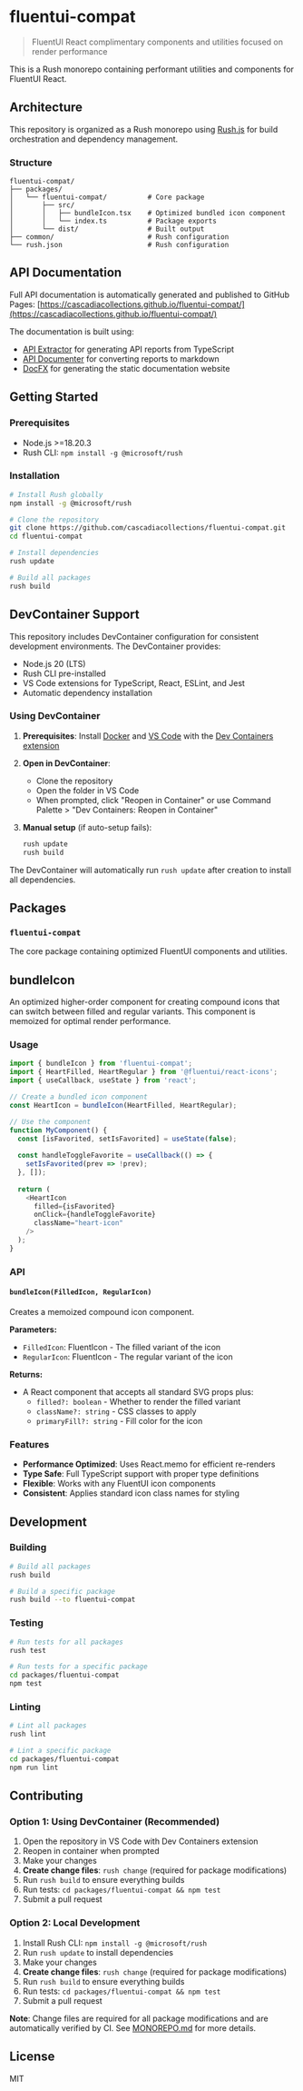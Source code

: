 # fluentui-compat

> FluentUI React complimentary components and utilities focused on render performance

This is a Rush monorepo containing performant utilities and components for FluentUI React.

## Architecture

This repository is organized as a Rush monorepo using [Rush.js](https://rushjs.io/) for build orchestration and dependency management.

### Structure

```
fluentui-compat/
├── packages/
│   └── fluentui-compat/          # Core package
│       ├── src/
│       │   ├── bundleIcon.tsx    # Optimized bundled icon component
│       │   └── index.ts          # Package exports
│       └── dist/                 # Built output
├── common/                       # Rush configuration
└── rush.json                     # Rush configuration
```

## API Documentation

Full API documentation is automatically generated and published to GitHub Pages: [https://cascadiacollections.github.io/fluentui-compat/](https://cascadiacollections.github.io/fluentui-compat/)

The documentation is built using:
- [API Extractor](https://api-extractor.com/) for generating API reports from TypeScript
- [API Documenter](https://api-extractor.com/pages/setup/generating_docs/) for converting reports to markdown
- [DocFX](https://dotnet.github.io/docfx/) for generating the static documentation website

## Getting Started

### Prerequisites

- Node.js >=18.20.3
- Rush CLI: `npm install -g @microsoft/rush`

### Installation

```bash
# Install Rush globally
npm install -g @microsoft/rush

# Clone the repository
git clone https://github.com/cascadiacollections/fluentui-compat.git
cd fluentui-compat

# Install dependencies
rush update

# Build all packages
rush build
```

## DevContainer Support

This repository includes DevContainer configuration for consistent development environments. The DevContainer provides:

- Node.js 20 (LTS)
- Rush CLI pre-installed
- VS Code extensions for TypeScript, React, ESLint, and Jest
- Automatic dependency installation

### Using DevContainer

1. **Prerequisites**: Install [Docker](https://docs.docker.com/get-docker/) and [VS Code](https://code.visualstudio.com/) with the [Dev Containers extension](https://marketplace.visualstudio.com/items?itemName=ms-vscode-remote.remote-containers)

2. **Open in DevContainer**:
   - Clone the repository
   - Open the folder in VS Code
   - When prompted, click "Reopen in Container" or use Command Palette > "Dev Containers: Reopen in Container"

3. **Manual setup** (if auto-setup fails):
   ```bash
   rush update
   rush build
   ```

The DevContainer will automatically run `rush update` after creation to install all dependencies.

## Packages

### `fluentui-compat`

The core package containing optimized FluentUI components and utilities.

## bundleIcon

An optimized higher-order component for creating compound icons that can switch between filled and regular variants. This component is memoized for optimal render performance.

### Usage

```typescript
import { bundleIcon } from 'fluentui-compat';
import { HeartFilled, HeartRegular } from '@fluentui/react-icons';
import { useCallback, useState } from 'react';

// Create a bundled icon component
const HeartIcon = bundleIcon(HeartFilled, HeartRegular);

// Use the component
function MyComponent() {
  const [isFavorited, setIsFavorited] = useState(false);
  
  const handleToggleFavorite = useCallback(() => {
    setIsFavorited(prev => !prev);
  }, []);
  
  return (
    <HeartIcon 
      filled={isFavorited}
      onClick={handleToggleFavorite}
      className="heart-icon"
    />
  );
}
```

### API

#### `bundleIcon(FilledIcon, RegularIcon)`

Creates a memoized compound icon component.

**Parameters:**
- `FilledIcon`: FluentIcon - The filled variant of the icon
- `RegularIcon`: FluentIcon - The regular variant of the icon

**Returns:**
- A React component that accepts all standard SVG props plus:
  - `filled?: boolean` - Whether to render the filled variant
  - `className?: string` - CSS classes to apply
  - `primaryFill?: string` - Fill color for the icon

### Features

- **Performance Optimized**: Uses React.memo for efficient re-renders
- **Type Safe**: Full TypeScript support with proper type definitions
- **Flexible**: Works with any FluentUI icon components
- **Consistent**: Applies standard icon class names for styling

## Development

### Building

```bash
# Build all packages
rush build

# Build a specific package
rush build --to fluentui-compat
```

### Testing

```bash
# Run tests for all packages
rush test

# Run tests for a specific package
cd packages/fluentui-compat
npm test
```

### Linting

```bash
# Lint all packages
rush lint

# Lint a specific package
cd packages/fluentui-compat
npm run lint
```

## Contributing

### Option 1: Using DevContainer (Recommended)

1. Open the repository in VS Code with Dev Containers extension
2. Reopen in container when prompted
3. Make your changes
4. **Create change files**: `rush change` (required for package modifications)
5. Run `rush build` to ensure everything builds  
6. Run tests: `cd packages/fluentui-compat && npm test`
7. Submit a pull request

### Option 2: Local Development

1. Install Rush CLI: `npm install -g @microsoft/rush`
2. Run `rush update` to install dependencies
3. Make your changes
4. **Create change files**: `rush change` (required for package modifications)
5. Run `rush build` to ensure everything builds
6. Run tests: `cd packages/fluentui-compat && npm test`
7. Submit a pull request

**Note**: Change files are required for all package modifications and are automatically verified by CI. See [MONOREPO.md](MONOREPO.md) for more details.

## License

MIT
